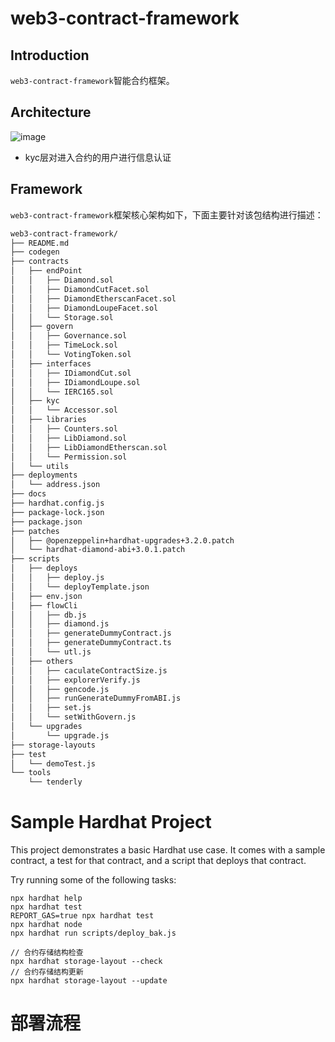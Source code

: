 # web3-contract-framework

## Introduction

`web3-contract-framework`智能合约框架。

## Architecture
![image](docs/images/architecture.png)
- kyc层对进入合约的用户进行信息认证

## Framework

`web3-contract-framework`框架核心架构如下，下面主要针对该包结构进行描述：

```bash
web3-contract-framework/
├── README.md
├── codegen
├── contracts
│   ├── endPoint
│   │   ├── Diamond.sol
│   │   ├── DiamondCutFacet.sol
│   │   ├── DiamondEtherscanFacet.sol
│   │   ├── DiamondLoupeFacet.sol
│   │   └── Storage.sol
│   ├── govern
│   │   ├── Governance.sol
│   │   ├── TimeLock.sol
│   │   └── VotingToken.sol
│   ├── interfaces
│   │   ├── IDiamondCut.sol
│   │   ├── IDiamondLoupe.sol
│   │   └── IERC165.sol
│   ├── kyc
│   │   └── Accessor.sol
│   ├── libraries
│   │   ├── Counters.sol
│   │   ├── LibDiamond.sol
│   │   ├── LibDiamondEtherscan.sol
│   │   └── Permission.sol
│   └── utils
├── deployments
│   └── address.json
├── docs
├── hardhat.config.js
├── package-lock.json
├── package.json
├── patches
│   ├── @openzeppelin+hardhat-upgrades+3.2.0.patch
│   └── hardhat-diamond-abi+3.0.1.patch
├── scripts
│   ├── deploys
│   │   ├── deploy.js
│   │   └── deployTemplate.json
│   ├── env.json
│   ├── flowCli
│   │   ├── db.js
│   │   ├── diamond.js
│   │   ├── generateDummyContract.js
│   │   ├── generateDummyContract.ts
│   │   └── utl.js
│   ├── others
│   │   ├── caculateContractSize.js
│   │   ├── explorerVerify.js
│   │   ├── gencode.js
│   │   ├── runGenerateDummyFromABI.js
│   │   ├── set.js
│   │   └── setWithGovern.js
│   └── upgrades
│       └── upgrade.js
├── storage-layouts
├── test
│   └── demoTest.js
└── tools
    └── tenderly

```

# Sample Hardhat Project
This project demonstrates a basic Hardhat use case. It comes with a sample contract, a test for that contract, and a script that deploys that contract.

Try running some of the following tasks:

```shell
npx hardhat help
npx hardhat test
REPORT_GAS=true npx hardhat test
npx hardhat node
npx hardhat run scripts/deploy_bak.js

// 合约存储结构检查
npx hardhat storage-layout --check
// 合约存储结构更新
npx hardhat storage-layout --update
```

# 部署流程


